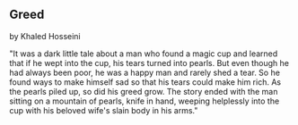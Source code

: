 ## Greed
by Khaled Hosseini

"It was a dark little tale about a man who found a magic cup and learned that if he wept into the cup, his tears turned into pearls. But even though he had always been poor, he was a happy man and rarely shed a tear. So he found ways to make himself sad so that his tears could make him rich. As the pearls piled up, so did his greed grow. The story ended with the man sitting on a mountain of pearls, knife in hand, weeping helplessly into the cup with his beloved wife's slain body in his arms."
